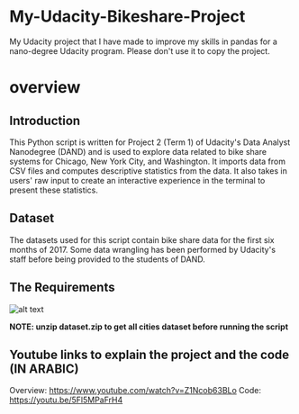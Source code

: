 # My-Udacity-Bikeshare-Project
My Udacity project that I have made to improve my skills in pandas for a nano-degree Udacity program. Please don't use it to copy the project. 
# overview

## Introduction
This Python script is written for Project 2 (Term 1) of Udacity's Data Analyst Nanodegree (DAND) and is used to explore data related to bike share systems for Chicago, New York City, and Washington. It imports data from CSV files and computes descriptive statistics from the data. It also takes in users' raw input to create an interactive experience in the terminal to present these statistics.

## Dataset
The datasets used for this script contain bike share data for the first six months of 2017. Some data wrangling has been performed by Udacity's staff before being provided to the students of DAND. 
## The Requirements
![alt text](https://raw.githubusercontent.com/NidalShater/My-Udacity-Bikeshare-Project/master/req.jpg)


__NOTE: unzip dataset.zip to get all cities dataset before running the script__

## Youtube links to explain the project and the code __(IN ARABIC)__
Overview: https://www.youtube.com/watch?v=Z1Ncob63BLo
Code: https://youtu.be/5Fl5MPaFrH4

